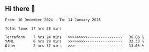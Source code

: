## Hi there 👋

<!-- TECHNOLOGIES:START -->
<!-- TECHNOLOGIES:END -->

<!--START_SECTION:waka-->

```txt
From: 10 December 2024 - To: 14 January 2025

Total Time: 17 hrs 28 mins

Terraform    7 hrs 24 mins   >>>>>>>>>----------------   36.86 %
YAML         6 hrs 29 mins   >>>>>>>>-----------------   32.33 %
Other        2 hrs 37 mins   >>>----------------------   13.05 %
```

<!--END_SECTION:waka-->

